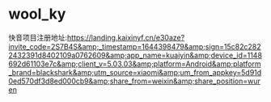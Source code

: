 # wool_ky
快音项目注册地址:https://landing.kaixinyf.cn/e30aze?invite_code=2S7B4S&amp;_timestamp=1644398479&amp;sign=15c82c2822432391d8402109a0762609&amp;app_name=kuaiyin&amp;device_id=1148692d61103e7c&amp;client_v=5.03.03&amp;platform=Android&amp;platform_brand=blackshark&amp;utm_source=xiaomi&amp;um_from_appkey=5d91d0ed570df3d8ed000cb9&amp;share_from=weixin&amp;share_position=wuren
